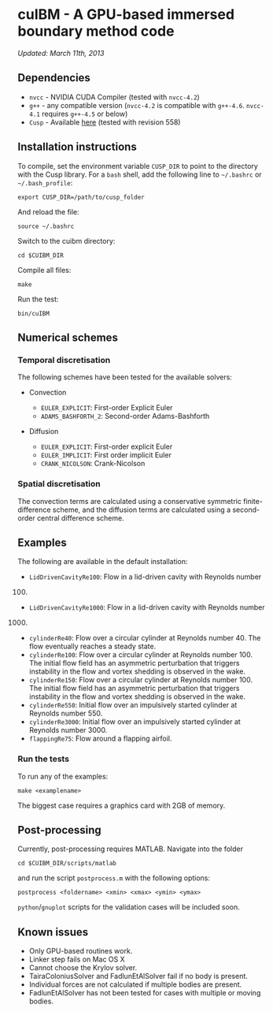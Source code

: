 # cuIBM - A GPU-based immersed boundary method code

*Updated: March 11th, 2013*

## Dependencies

* `nvcc` - NVIDIA CUDA Compiler (tested with `nvcc-4.2`)
* `g++`  - any compatible version (`nvcc-4.2` is compatible with `g++-4.6`. `nvcc-4.1` requires `g++-4.5` or below)
* `Cusp` - Available [here](http://code.google.com/p/cusp-library/) (tested with revision 558)

## Installation instructions

To compile, set the environment variable `CUSP_DIR` to point to the directory 
with the Cusp library. For a `bash` shell, add the following line to 
`~/.bashrc` or `~/.bash_profile`:

	export CUSP_DIR=/path/to/cusp_folder

And reload the file:

	source ~/.bashrc

Switch to the cuibm directory:

	cd $CUIBM_DIR

Compile all files:
	
	make

Run the test:
	
	bin/cuIBM

## Numerical schemes

### Temporal discretisation

The following schemes have been tested for the available solvers:

* Convection
	- `EULER_EXPLICIT`: First-order Explicit Euler
	- `ADAMS_BASHFORTH_2`: Second-order Adams-Bashforth

* Diffusion
	- `EULER_EXPLICIT`: First-order explicit Euler
	- `EULER_IMPLICIT`: First order implicit Euler
	- `CRANK_NICOLSON`: Crank-Nicolson

### Spatial discretisation 

The convection terms are calculated using a conservative symmetric 
finite-difference scheme, and the diffusion terms are calculated using a 
second-order central difference scheme.

## Examples

The following are available in the default installation:

* `LidDrivenCavityRe100`: Flow in a lid-driven cavity with Reynolds number 
100.
* `LidDrivenCavityRe1000`: Flow in a lid-driven cavity with Reynolds number 
1000.
* `cylinderRe40`: Flow over a circular cylinder at Reynolds number 40. The 
flow eventually reaches a steady state.
* `cylinderRe100`: Flow over a circular cylinder at Reynolds number 100. The 
initial flow field has an asymmetric perturbation that triggers instability in 
the flow and vortex shedding is observed in the wake.
* `cylinderRe150`: Flow over a circular cylinder at Reynolds number 100. The 
initial flow field has an asymmetric perturbation that triggers instability in 
the flow and vortex shedding is observed in the wake.
* `cylinderRe550`: Initial flow over an impulsively started cylinder at 
Reynolds number 550.
* `cylinderRe3000`: Initial flow over an impulsively started cylinder at 
Reynolds number 3000.
* `flappingRe75`: Flow around a flapping airfoil.

### Run the tests
	
To run any of the examples:

	make <examplename>

The biggest case requires a graphics card with 2GB of memory.

## Post-processing	

Currently, post-processing requires MATLAB. Navigate into the folder
	
	cd $CUIBM_DIR/scripts/matlab
	
and run the script `postprocess.m` with the following options:

	postprocess <foldername> <xmin> <xmax> <ymin> <ymax>

`python`/`gnuplot` scripts for the validation cases will be included soon.

## Known issues

* Only GPU-based routines work.
* Linker step fails on Mac OS X
* Cannot choose the Krylov solver.
* TairaColoniusSolver and FadlunEtAlSolver fail if no body is present.
* Individual forces are not calculated if multiple bodies are present.
* FadlunEtAlSolver has not been tested for cases with multiple or moving bodies.
